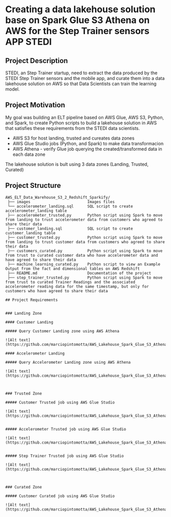 # Creating a data lakehouse solution base on Spark Glue S3 Athena on AWS for the Step Trainer sensors APP  STEDI 


## Project Description 

STEDI, an Step Trainer startup, need to extract the data produced by the STEDI Step Trainer sensors and the mobile app, 
and curate them into a data lakehouse solution on AWS so that Data Scientists can train the learning model.

## Project Motivation

My goal was building an ELT pipeline based on AWS Glue, AWS S3, Python, and Spark, to create Python scripts to build a lakehouse solution in 
AWS that satisfies these requirements from the STEDI data scientists.

 * AWS S3 for host landing, trusted and cureates data zones
 * AWS Glue Studio jobs (Python, and Spark) to make data transformacion
 * AWS Athena - verify Glue job querying the created/transformed data in each data zone

 The lakehouse solution is bult using 3 data zones (Landing, Trusted, Curated) 


## Project Structure

```
AWS_ELT_Data_Warehouse_S3_2_Redshift_Sparkify/
 ├── images                         Images files
 └── accelerometer_landing.sql      SQL script to create accelerometer_landing table
 ├── accelerometer_trusted.py       Python script using Spark to move from landing to trust accelerometer data from customers who agreed to share their data
 ├── customer_landing.sql           SQL script to create customer_landing table
 ├── customer_trusted.py            Python script using Spark to move from landing to trust customer data from customers who agreed to share their data
 ├── customers_curated.py           Python script using Spark to move from trust to curated customer data who have accelerometer data and have agreed to share their data
 ├── machine_learning_curated.py    Python script to view an Example Output from the fact and dimensional tables on AWS Redshift
 ├── README.md                      Documentation of the project
 ├── step_trainer_trusted.py        Python script using Spark to move from trust to curated Trainer Readings and the associated accelerometer reading data for the same timestamp, but only for customers who have agreed to share their data
 
## Project Requirements


### Landing Zone

#### Customer Landing 

##### Query Customer Landing zone using AWS Athena

![Alt text](https://github.com/marciopintomotta/AWS_Lakehouse_Spark_Glue_S3_Athena_STEDI_Step_Trainer_Sensors/blob/master/images/customer_landing.png)

#### Accelerometer Landing 

##### Query Accelerometer Landing zone using AWS Athena

![Alt text](https://github.com/marciopintomotta/AWS_Lakehouse_Spark_Glue_S3_Athena_STEDI_Step_Trainer_Sensors/blob/master/images/accelerometer_landing.png)



### Trusted Zone

##### Customer Trusted job using AWS Glue Studio

![Alt text](https://github.com/marciopintomotta/AWS_Lakehouse_Spark_Glue_S3_Athena_STEDI_Step_Trainer_Sensors/blob/master/images/customer_trusted_job.png)


##### Accelerometer Trusted job using AWS Glue Studio

![Alt text](https://github.com/marciopintomotta/AWS_Lakehouse_Spark_Glue_S3_Athena_STEDI_Step_Trainer_Sensors/blob/master/images/accelerometer_trusted_job.png)


##### Step Trainer Trusted job using AWS Glue Studio

![Alt text](https://github.com/marciopintomotta/AWS_Lakehouse_Spark_Glue_S3_Athena_STEDI_Step_Trainer_Sensors/blob/master/images/step_trainer_trusted_job.png)



### Curated Zone

##### Customer Curated job using AWS Glue Studio

![Alt text](https://github.com/marciopintomotta/AWS_Lakehouse_Spark_Glue_S3_Athena_STEDI_Step_Trainer_Sensors/blob/master/images/customers_curated_job.png)